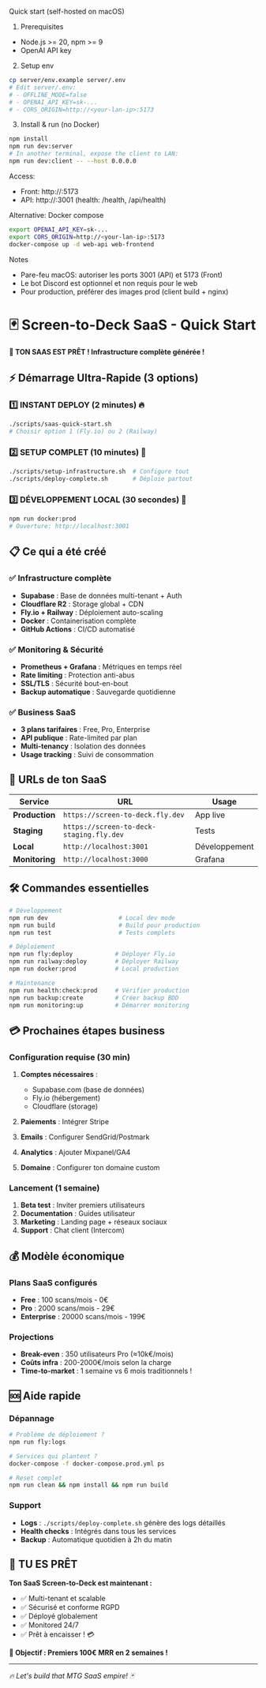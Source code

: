 Quick start (self-hosted on macOS)

1) Prerequisites
- Node.js >= 20, npm >= 9
- OpenAI API key

2) Setup env
```bash
cp server/env.example server/.env
# Edit server/.env:
# - OFFLINE_MODE=false
# - OPENAI_API_KEY=sk-...
# - CORS_ORIGIN=http://<your-lan-ip>:5173
```

3) Install & run (no Docker)
```bash
npm install
npm run dev:server
# In another terminal, expose the client to LAN:
npm run dev:client -- --host 0.0.0.0
```
Access:
- Front:  http://<your-lan-ip>:5173
- API:    http://<your-lan-ip>:3001  (health: /health, /api/health)

Alternative: Docker compose
```bash
export OPENAI_API_KEY=sk-...
export CORS_ORIGIN=http://<your-lan-ip>:5173
docker-compose up -d web-api web-frontend
```

Notes
- Pare-feu macOS: autoriser les ports 3001 (API) et 5173 (Front)
- Le bot Discord est optionnel et non requis pour le web
- Pour production, préférer des images prod (client build + nginx)
# 🃏 Screen-to-Deck SaaS - Quick Start

**🎉 TON SAAS EST PRÊT ! Infrastructure complète générée !**

## ⚡ Démarrage Ultra-Rapide (3 options)

### 1️⃣ INSTANT DEPLOY (2 minutes) 🔥

```bash
./scripts/saas-quick-start.sh
# Choisir option 1 (Fly.io) ou 2 (Railway)
```

### 2️⃣ SETUP COMPLET (10 minutes) 🚀

```bash
./scripts/setup-infrastructure.sh  # Configure tout
./scripts/deploy-complete.sh       # Déploie partout
```

### 3️⃣ DÉVELOPPEMENT LOCAL (30 secondes) 🐳

```bash
npm run docker:prod
# Ouverture: http://localhost:3001
```

## 📋 Ce qui a été créé

### ✅ Infrastructure complète

- **Supabase** : Base de données multi-tenant + Auth
- **Cloudflare R2** : Storage global + CDN
- **Fly.io + Railway** : Déploiement auto-scaling
- **Docker** : Containerisation complète
- **GitHub Actions** : CI/CD automatisé

### ✅ Monitoring & Sécurité

- **Prometheus + Grafana** : Métriques en temps réel  
- **Rate limiting** : Protection anti-abus
- **SSL/TLS** : Sécurité bout-en-bout
- **Backup automatique** : Sauvegarde quotidienne

### ✅ Business SaaS

- **3 plans tarifaires** : Free, Pro, Enterprise
- **API publique** : Rate-limited par plan
- **Multi-tenancy** : Isolation des données
- **Usage tracking** : Suivi de consommation

## 🎯 URLs de ton SaaS

| Service | URL | Usage |
|---------|-----|-------|
| **Production** | `https://screen-to-deck.fly.dev` | App live |
| **Staging** | `https://screen-to-deck-staging.fly.dev` | Tests |
| **Local** | `http://localhost:3001` | Développement |
| **Monitoring** | `http://localhost:3000` | Grafana |

## 🛠️ Commandes essentielles

```bash
# Développement
npm run dev                    # Local dev mode
npm run build                  # Build pour production
npm run test                   # Tests complets

# Déploiement  
npm run fly:deploy            # Déployer Fly.io
npm run railway:deploy        # Déployer Railway
npm run docker:prod           # Local production

# Maintenance
npm run health:check:prod     # Vérifier production
npm run backup:create         # Créer backup BDD
npm run monitoring:up         # Démarrer monitoring
```

## 💳 Prochaines étapes business

### Configuration requise (30 min)

1. **Comptes nécessaires** :
   - Supabase.com (base de données)
   - Fly.io (hébergement)
   - Cloudflare (storage)

2. **Paiements** : Intégrer Stripe
3. **Emails** : Configurer SendGrid/Postmark  
4. **Analytics** : Ajouter Mixpanel/GA4
5. **Domaine** : Configurer ton domaine custom

### Lancement (1 semaine)

1. **Beta test** : Inviter premiers utilisateurs
2. **Documentation** : Guides utilisateur
3. **Marketing** : Landing page + réseaux sociaux
4. **Support** : Chat client (Intercom)

## 💰 Modèle économique

### Plans SaaS configurés

- **Free** : 100 scans/mois - 0€
- **Pro** : 2000 scans/mois - 29€
- **Enterprise** : 20000 scans/mois - 199€

### Projections

- **Break-even** : 350 utilisateurs Pro (≈10k€/mois)
- **Coûts infra** : 200-2000€/mois selon la charge
- **Time-to-market** : 1 semaine vs 6 mois traditionnels !

## 🆘 Aide rapide

### Dépannage

```bash
# Problème de déploiement ?
npm run fly:logs

# Services qui plantent ?
docker-compose -f docker-compose.prod.yml ps

# Reset complet
npm run clean && npm install && npm run build
```

### Support

- **Logs** : `./scripts/deploy-complete.sh` génère des logs détaillés
- **Health checks** : Intégrés dans tous les services
- **Backup** : Automatique quotidien à 2h du matin

## 🚀 TU ES PRÊT

**Ton SaaS Screen-to-Deck est maintenant :**

- ✅ Multi-tenant et scalable
- ✅ Sécurisé et conforme RGPD  
- ✅ Déployé globalement
- ✅ Monitored 24/7
- ✅ Prêt à encaisser ! 💳

**🎯 Objectif : Premiers 100€ MRR en 2 semaines !**

---

*🔥 Let's build that MTG SaaS empire! 🃏*
